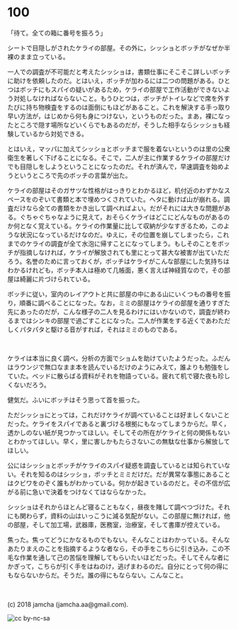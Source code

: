 # 100

「待て。全ての箱に番号を振ろう」  

シートで目隠しがされたケライの部屋。その外に，シッショとボッチがなぜか半裸のまま立っている。  

一人での調査が不可能だと考えたシッショは，書類仕事にそこそこ詳しいボッチに助けを依頼したのだ。とはいえ，ボッチが加わるには二つの問題がある。ひとつはボッチにもスパイの疑いがあるため，ケライの部屋で工作活動ができないよう対処しなければならないこと。もうひとつは，ボッチがトイレなどで席を外すたびに持ち物検査をするのは面倒にもほどがあること。これを解決する手っ取り早い方法が，はじめから何も身につけない，というものだった。まあ，裸になったところで隠す場所などいくらでもあるのだが，そうした相手ならシッショも経験しているから対処できる。  

とはいえ，マッパに加えてシッショとボッチまで服を着ないというのは里の公衆衛生を著しく下げることになる。そこで，二人が主に作業するケライの部屋だけでも目隠しをしようということになったのだ。それが済んで，早速調査を始めようというところで先のボッチの言葉が出た。  

ケライの部屋はそのガサツな性格がはっきりとわかるほど，机付近のわずかなスペースをのぞいて書類と本で埋めつくされていた。ヘタに動けば山が崩れる。調査だけなら全ての書類をかき出して調べればよい。だがそれには大きな問題がある。ぐちゃぐちゃなように見えて，おそらくケライはどこにどんなものがあるのか何となく覚えている。ケライの作業量に比して収納が少なすぎるため，このような状況になっているだけなのだ。ゆえに，その位置を崩してしまったら，これまでのケライの調査が全て水泡に帰すことになってしまう。もしそのことをボッチが指摘しなければ，ケライが解放されても里にとって甚大な被害が出ていただろう。名誉のために言っておくが，ボッチはケライがこんな部屋にした気持ちはわかるけれども，ボッチ本人は極めて几帳面，悪く言えば神経質なので，その部屋は綺麗に片づけられている。  

ボッチに従い，室内のレイアウトと共に部屋の中にある山にいくつもの番号を振り，順番に調べることになった。なお，ミミの部屋はケライの部屋を通りすぎた先にあったのだが，こんな様子の二人を見るわけにはいかないので，調査が終わるまではシンキの部屋で過ごすことになった。二人が作業をする近くであわただしくパタパタと駆ける音がすれば，それはミミのものである。  

<br>  

ケライは本当に良く調べ，分析の方面でショムを助けていたようだった。ふだんはラウンジで無口なまま本を読んでいるだけのようにみえて，誰よりも勉強をしていた。ベッドに散らばる資料がそれを物語っている。疲れて机で寝た夜も珍しくないだろう。  

健気だ。ふいにボッチはそう思って首を振った。  

ただシッショにとっては，これだけケライが調べていることは好ましくないことだった。ケライをスパイであると裏づける根拠にもなってしまうからだ。早く，透かしのない紙が見つかってほしい。そしてその所在がケライと何の関係もないとわかってほしい。早く，里に害しかもたらさないこの無駄な仕事から解放してほしい。  

公にはシッショとボッチがケライのスパイ疑惑を調査しているとは知られていない。それを知るのはシッショ，ボッチとミミだけだ。だが異常な事態にあることはクビワをのぞく誰もがわかっている。何かが起きているのだと。その不信が広がる前に急いで決着をつけなくてはならなかった。  

シッショはそれからほとんど寝ることもなく，昼夜を賭して調べつづけた。それにも関わらず，資料の山はいっこうに減る気配がない。この部屋に無ければ，他の部屋，そして加工場，武器庫，医務室，治療室，そして書庫が控えている。  

焦った。焦ってどうにかなるものでもない。そんなことはわかっている。そんなあたりまえのことを指摘するような者なら，その手をこちらに引き込み，この不毛な作業を通して己の苦悩を理解してもらいたいほどだった。そしてそんな者にかぎって，こちらが引く手をはねのけ，逃げまわるのだ。自分にとって何の得にもならないからだ。そうだ。誰の得にもならない。こんなこと。  

<br>  
<br>  
(c) 2018 jamcha (jamcha.aa@gmail.com).  

![cc by-nc-sa](https://i.creativecommons.org/l/by-nc-sa/4.0/88x31.png)
